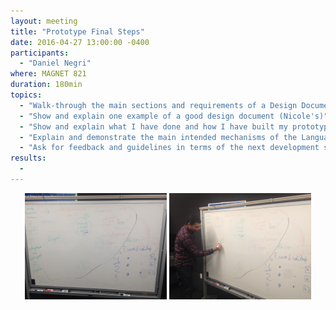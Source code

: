 ```yaml
---
layout: meeting
title: "Prototype Final Steps"
date: 2016-04-27 13:00:00 -0400
participants:
  - "Daniel Negri"
where: MAGNET 821
duration: 180min
topics:
  - "Walk-through the main sections and requirements of a Design Document"
  - "Show and explain one example of a good design document (Nicole's)"
  - "Show and explain what I have done and how I have built my prototypes and website"
  - "Explain and demonstrate the main intended mechanisms of the LanguageBug service"
  - "Ask for feedback and guidelines in terms of the next development steps"
results:
  - 
---
```


<center>
<a href="2016-04-28-daniel-1.jpg"><img src="2016-04-28-daniel-1.jpg" alt="Board" width="45%"></a>
<a href="2016-04-28-daniel-2.jpg"><img src="2016-04-28-daniel-2.jpg" alt="Daniel" width="45%"></a>
</center><br>